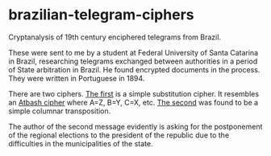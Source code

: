 # brazilian-telegram-ciphers
Cryptanalysis of 19th century enciphered telegrams from Brazil.

These were sent to me by a student at Federal University of Santa Catarina in Brazil, researching telegrams exchanged between authorities in a period of State arbitration in Brazil.  He found encrypted documents in the process.  They were written in Portuguese in 1894.  

There are two ciphers.  [The first](https://github.com/doranchak/brazilian-telegram-ciphers/blob/main/ciphers/Cipher%201%20image.png) is a simple substitution cipher.  It resembles an [Atbash cipher](https://en.wikipedia.org/wiki/Atbash) where A=Z, B=Y, C=X, etc.   [The second](https://github.com/doranchak/brazilian-telegram-ciphers/blob/main/ciphers/Cipher%202%20image.png) was found to be a simple columnar transposition.

The author of the second message evidently is asking for the postponement of the regional elections to the president of the republic due to the difficulties in the municipalities of the state.
